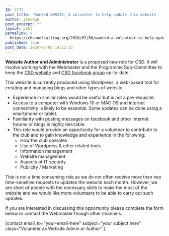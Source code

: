 ```yaml
---
ID: 2772
post_title: 'Wanted &#8211; A volunteer to help update this website'
author: jsavage
post_excerpt: ""
layout: post
permalink: >
  https://channelsailing.org/2020/07/08/wanted-a-volunteer-to-help-update-this-website/
published: true
post_date: 2020-07-08 14:12:15
---
```

<!-- wp:paragraph -->
<p><strong>Website Author and Administrator</strong> is a proposed new role for CSD.  It will involve working with the Webmaster and the Programme Sub-Committee to keep the <a href="http://channelsailing.org">CSD website</a> and <a href="https://www.facebook.com/groups/529728773848746/">CSD facebook group</a> up-to-date. </p>
<!-- /wp:paragraph -->

<!-- wp:paragraph -->
<p>This website is currently produced using Wordpress, a web-based tool for creating and managing blogs and other types of website.  </p>
<!-- /wp:paragraph -->

<!-- wp:list -->
<ul><li>Experience in similar roles would be useful but is not a pre-requisite.  </li><li>Access to a computer with Windows 10 or MAC OS and internet connectivity is likely to be essential.  Some updates can be done using a smartphone or tablet.  </li><li>Familiarity with posting messages on facebook and other internet forums or blogs is highly desirable.</li><li>This role would provide an opportunity for a volunteer to contribute to the club and to gain knowledge and experience in the following:<ul><li>How the club operates</li><li>Use of Wordpress &amp; other related tools</li><li>Information management</li><li>Website management</li><li>Aspects of IT security</li><li>Publicity  / Marketing</li></ul></li></ul>
<!-- /wp:list -->

<!-- wp:paragraph -->
<p>This is not a time consuming role as we do not often receive more than two time-sensitive requests to updates the website each month.   However, we are short of people with the necessary skills to make the most of the website and we would like more volunteers to be able to carry out such updates.</p>
<!-- /wp:paragraph -->

<!-- wp:paragraph -->
<p>If you are interested in discussing this opportunity please complete the form below or contact the Webmaster though other channels.</p>
<!-- /wp:paragraph -->

<!-- wp:paragraph -->
<p>[contact email_to="your-email-here" subject="your subject here" class="Volunteer as Website Admin or Author" ]</p>
<!-- /wp:paragraph -->

<!-- wp:paragraph -->
<p></p>
<!-- /wp:paragraph -->